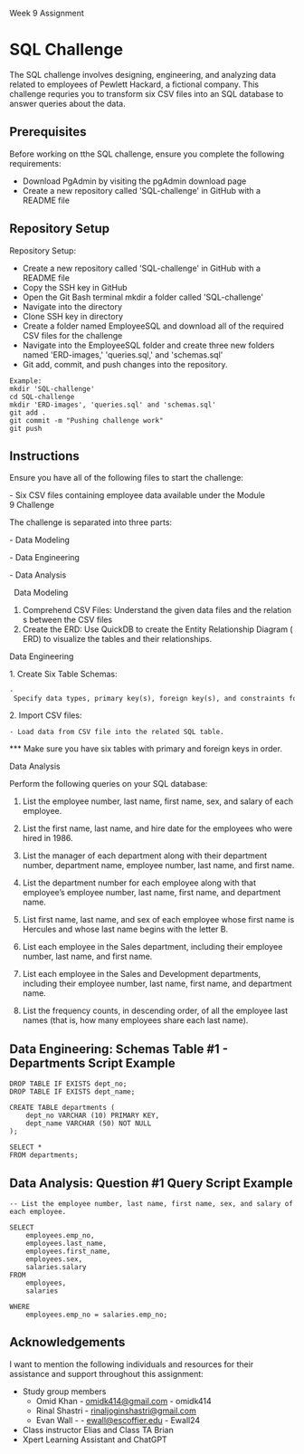Week 9 Assignment 

# SQL Challenge

The SQL challenge involves designing, engineering, and analyzing data related to employees of Pewlett Hackard, a fictional company. This challenge requries you to transform six CSV files into an SQL database to answer queries about the data. 

## Prerequisites

Before working on tthe SQL challenge, ensure you complete the following requirements:
- Download PgAdmin by visiting the  pgAdmin download page
- Create a new repository called 'SQL-challenge' in GitHub with a README file 


## Repository Setup

Repository Setup:
  - Create a new repository called 'SQL-challenge' in GitHub with a README file
  - Copy the SSH key in GitHub
  - Open the Git Bash terminal mkdir a folder called 'SQL-challenge'
  - Navigate into the directory 
  - Clone SSH key in directory
  - Create a folder named EmployeeSQL and download all of the required CSV files for the challenge 
  - Navigate into the EmployeeSQL folder and create three new folders named 'ERD-images,' 'queries.sql,' and 'schemas.sql'
  - Git add, commit, and push changes into the repository.

```
Example:
mkdir 'SQL-challenge'
cd SQL-challenge
mkdir 'ERD-images', 'queries.sql' and 'schemas.sql'
git add .
git commit -m "Pushing challenge work"
git push 
```

## Instructions

Ensure you have all of the following files to start the challenge:

 - Six CSV files containing employee data available under the Module 9 Challenge


The challenge is separated into three parts:

 - Data Modeling

 - Data Engineering

 - Data Analysis

 
Data Modeling

1. Comprehend CSV Files: Understand the given data files and the relations between the CSV files
2. Create the ERD: Use QuickDB to create the Entity Relationship Diagram (ERD) to visualize the tables and their relationships.
 

Data Engineering

1. Create Six Table Schemas:

    - Specify data types, primary key(s), foreign key(s), and constraints for each table.

2. Import CSV files:

    - Load data from CSV file into the related SQL table.

*** Make sure you have six tables with primary and foreign keys in order.



Data Analysis

Perform the following queries on your SQL database:

1. List the employee number, last name, first name, sex, and salary of each employee.

2. List the first name, last name, and hire date for the employees who were hired in 1986.

3. List the manager of each department along with their department number, department name, employee number, last name, and first name.

4. List the department number for each employee along with that employee’s employee number, last name, first name, and department name.

5. List first name, last name, and sex of each employee whose first name is Hercules and whose last name begins with the letter B.

6. List each employee in the Sales department, including their employee number, last name, and first name.

7. List each employee in the Sales and Development departments, including their employee number, last name, first name, and department name.

8. List the frequency counts, in descending order, of all the employee last names (that is, how many employees share each last name).


## Data Engineering: Schemas Table #1 - Departments Script Example 

```PgAdmin
DROP TABLE IF EXISTS dept_no;
DROP TABLE IF EXISTS dept_name;

CREATE TABLE departments (
	dept_no VARCHAR (10) PRIMARY KEY,
	dept_name VARCHAR (50) NOT NULL
);

SELECT *
FROM departments;
```

## Data Analysis: Question #1 Query Script Example
```PgAdmin
-- List the employee number, last name, first name, sex, and salary of each employee.

SELECT
	employees.emp_no,
	employees.last_name,
	employees.first_name,
	employees.sex,
	salaries.salary
FROM
	employees,
	salaries
	
WHERE
	employees.emp_no = salaries.emp_no;

```
## Acknowledgements

I want to mention the following individuals and resources for their assistance and support throughout this assignment: 
- Study group members
    - Omid Khan - omidk414@gmail.com - omidk414
    - Rinal Shastri - rinaljoginshastri@gmail.com 
    - Evan Wall - - ewall@escoffier.edu - Ewall24
- Class instructor Elias and Class TA Brian
- Xpert Learning Assistant and ChatGPT

